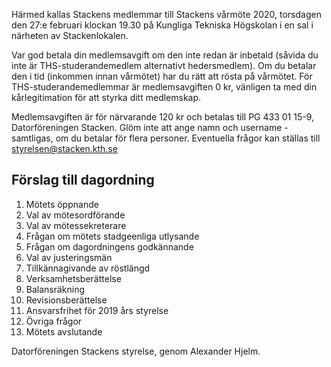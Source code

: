 <!-- 
.. title: Kallelse till vårmöte
.. slug: varmote
.. date: 2020-02-19 23:01:00 CET
.. description:
.. category: 202
-->
Härmed kallas Stackens medlemmar till Stackens vårmöte 2020, torsdagen den 27:e 
februari klockan 19.30 på Kungliga Tekniska Högskolan i en sal i närheten av 
Stackenlokalen.
<!-- TEASER_END -->

Var god betala din medlemsavgift om den inte redan är inbetald (såvida du inte 
är THS-studerandemedlem alternativt hedersmedlem). Om du betalar den i tid 
(inkommen innan vårmötet) har du rätt att rösta på vårmötet. För 
THS-studerandemedlemmar är medlemsavgiften 0 kr, vänligen ta med din 
kårlegitimation för att styrka ditt medlemskap.

Medlemsavgiften är för närvarande 120 kr och betalas till PG 433 01 15-9, 
Datorföreningen Stacken. Glöm inte att ange namn och username - samtligas, om du 
betalar för flera personer. Eventuella frågor kan ställas till 
styrelsen@stacken.kth.se

## Förslag till dagordning

1. Mötets öppnande
2. Val av mötesordförande
3. Val av mötessekreterare
4. Frågan om mötets stadgeenliga utlysande
5. Frågan om dagordningens godkännande
6. Val av justeringsmän
7. Tillkännagivande av röstlängd
8. Verksamhetsberättelse
9. Balansräkning
10. Revisionsberättelse
11. Ansvarsfrihet för 2019 års styrelse
12. Övriga frågor
13. Mötets avslutande

Datorföreningen Stackens styrelse, genom Alexander Hjelm.

